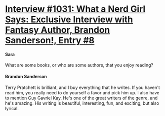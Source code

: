# [Interview #1031: What a Nerd Girl Says: Exclusive Interview with Fantasy Author, Brandon Sanderson!, Entry #8](https://www.theoryland.com/intvmain.php?i=1031#8)

#### Sara

What are some books, or who are some authors, that you enjoy reading?

#### Brandon Sanderson

Terry Pratchett is brilliant, and I buy everything that he writes. If you haven't read him, you really need to do yourself a favor and pick him up. I also have to mention Guy Gavriel Kay. He's one of the great writers of the genre, and he's amazing. His writing is beautiful, interesting, fun, and exciting, but also lyrical.

